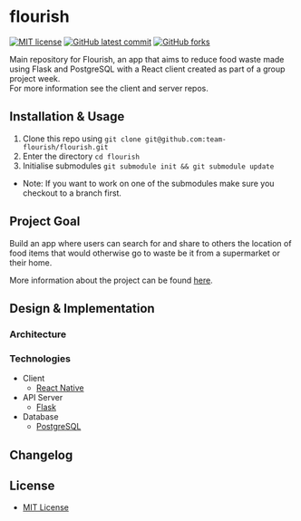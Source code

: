 # flourish

<!-- badges -->
[![MIT license](https://img.shields.io/badge/License-MIT-blue.svg)](https://www.mit.edu/~amini/LICENSE.md)
[![GitHub latest commit](https://img.shields.io/github/last-commit/team-flourish/flourish.svg)](https://github.com/team-flourish/flourish/commit/)
[![GitHub forks](https://img.shields.io/github/forks/team-flourish/flourish.svg)](https://github.com/team-flourish/flourish)

Main repository for Flourish, an app that aims to reduce food waste made using Flask and PostgreSQL with a React client created as part of a group project week.  
For more information see the client and server repos.

## Installation & Usage

1. Clone this repo using `git clone git@github.com:team-flourish/flourish.git`
2. Enter the directory `cd flourish`
3. Initialise submodules `git submodule init && git submodule update`

* Note: If you want to work on one of the submodules make sure you checkout to a branch first.

## Project Goal

Build an app where users can search for and share to others the location of food items that would otherwise go to waste be it from a supermarket or their home.

More information about the project can be found [here](https://gist.github.com/rxdvd/09d0a32de37501f6c3dd551f671b1ea2).

## Design & Implementation

### Architecture

<!-- to-do -->

### Technologies

* Client
  * [React Native](https://reactnative.dev/)
* API Server
  * [Flask](https://flask.palletsprojects.com/en/2.1.x/)
* Database
  * [PostgreSQL](https://www.postgresql.org/)

## Changelog



## License

* [MIT License](https://www.mit.edu/~amini/LICENSE.md)
